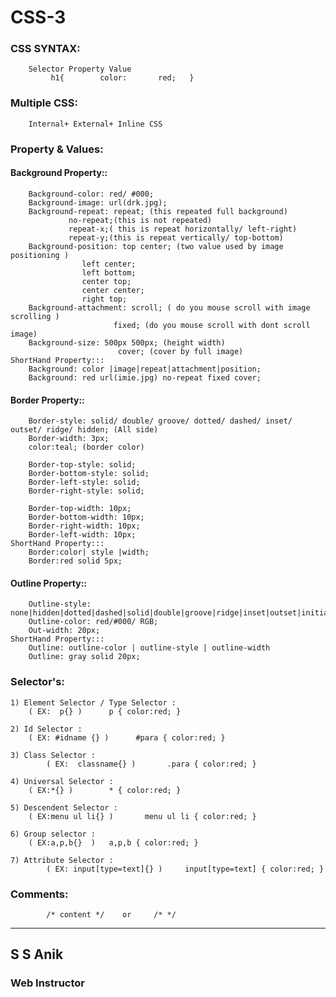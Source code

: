 # CSS-3


### CSS SYNTAX: 
		Selector Property Value
		     h1{        color:       red;   }

### Multiple CSS:
		Internal+ External+ Inline CSS

### Property & Values:
#### Background Property::
		Background-color: red/ #000;
		Background-image: url(drk.jpg);
		Background-repeat: repeat; (this repeated full background)
				 no-repeat;(this is not repeated)
				 repeat-x;( this is repeat horizontally/ left-right)
				 repeat-y;(this is repeat vertically/ top-bottom)	
		Background-position: top center; (two value used by image positioning )
				    left center; 
				    left bottom; 
				    center top; 
				    center center; 
				    right top; 
		Background-attachment: scroll; ( do you mouse scroll with image scrolling )
				           fixed; (do you mouse scroll with dont scroll image)
		Background-size: 500px 500px; (height width)
			                cover; (cover by full image)
	ShortHand Property:::
		Background: color |image|repeat|attachment|position;
		Background: red url(imie.jpg) no-repeat fixed cover;
		
#### Border Property::
		Border-style: solid/ double/ groove/ dotted/ dashed/ inset/ outset/ ridge/ hidden; (All side)
		Border-width: 3px;
		color:teal; (border color)

		Border-top-style: solid;
		Border-bottom-style: solid;
		Border-left-style: solid;
		Border-right-style: solid;

		Border-top-width: 10px;
		Border-bottom-width: 10px;
		Border-right-width: 10px;
		Border-left-width: 10px;
	ShortHand Property:::
		Border:color| style |width;
		Border:red solid 5px;
		
 #### Outline Property:: 
		Outline-style: none|hidden|dotted|dashed|solid|double|groove|ridge|inset|outset|initial|inherit;
		Outline-color: red/#000/ RGB;
		Out-width: 20px;
	ShortHand Property:::
		Outline: outline-color | outline-style | outline-width
		Outline: gray solid 20px;


### Selector's:
	1) Element Selector / Type Selector :
 	    ( EX:  p{} )      p { color:red; }

	2) Id Selector :
   	    ( EX: #idname {} )      #para { color:red; }

	3) Class Selector :
     	    ( EX:  classname{} )       .para { color:red; }

	4) Universal Selector :
   	    ( EX:*{} )        * { color:red; }
	
	5) Descendent Selector :
   	    ( EX:menu ul li{} )       menu ul li { color:red; }

	6) Group selector :
 	    ( EX:a,p,b{}  )	  a,p,b { color:red; }

	7) Attribute Selector :
    	    ( EX: input[type=text]{} )     input[type=text] { color:red; }
### Comments:
	        /* content */    or     /* */

***

## S S Anik
### Web Instructor
